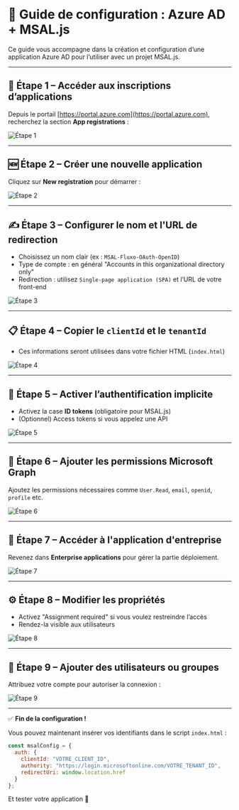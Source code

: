 # 📘 Guide de configuration : Azure AD + MSAL.js

Ce guide vous accompagne dans la création et configuration d’une application Azure AD pour l’utiliser avec un projet MSAL.js.

---

## 📌 Étape 1 – Accéder aux inscriptions d’applications

Depuis le portail [https://portal.azure.com](https://portal.azure.com), recherchez la section **App registrations** :

![Étape 1](./screenshots/1.png)

---

## 🆕 Étape 2 – Créer une nouvelle application

Cliquez sur **New registration** pour démarrer :

![Étape 2](./screenshots/2.png)

---

## ✍️ Étape 3 – Configurer le nom et l'URL de redirection

- Choisissez un nom clair (ex : `MSAL-Fluxo-OAuth-OpenID`)
- Type de compte : en général "Accounts in this organizational directory only"
- Redirection : utilisez `Single-page application (SPA)` et l’URL de votre front-end

![Étape 3](./screenshots/3.png)

---

## 📋 Étape 4 – Copier le `clientId` et le `tenantId`

- Ces informations seront utilisées dans votre fichier HTML (`index.html`)

![Étape 4](./screenshots/4.png)

---

## 🔐 Étape 5 – Activer l’authentification implicite

- Activez la case **ID tokens** (obligatoire pour MSAL.js)
- (Optionnel) Access tokens si vous appelez une API

![Étape 5](./screenshots/5.png)

---

## 🧾 Étape 6 – Ajouter les permissions Microsoft Graph

Ajoutez les permissions nécessaires comme `User.Read`, `email`, `openid`, `profile` etc.

![Étape 6](./screenshots/6.png)

---

## 🏢 Étape 7 – Accéder à l'application d'entreprise

Revenez dans **Enterprise applications** pour gérer la partie déploiement.

![Étape 7](./screenshots/7.png)

---

## ⚙️ Étape 8 – Modifier les propriétés

- Activez "Assignment required" si vous voulez restreindre l’accès
- Rendez-la visible aux utilisateurs

![Étape 8](./screenshots/8.png)

---

## 👥 Étape 9 – Ajouter des utilisateurs ou groupes

Attribuez votre compte pour autoriser la connexion :

![Étape 9](./screenshots/9.png)

---

✅ **Fin de la configuration !**

Vous pouvez maintenant insérer vos identifiants dans le script `index.html` :

```js
const msalConfig = {
  auth: {
    clientId: "VOTRE_CLIENT_ID",
    authority: "https://login.microsoftonline.com/VOTRE_TENANT_ID",
    redirectUri: window.location.href
  }
};
```

Et tester votre application 🧪
